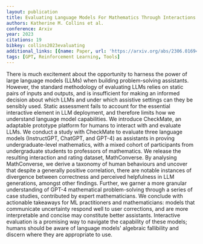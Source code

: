 ```yaml
---
layout: publication
title: Evaluating Language Models For Mathematics Through Interactions
authors: Katherine M. Collins et al.
conference: Arxiv
year: 2023
citations: 19
bibkey: collins2023evaluating
additional_links: [{name: Paper, url: 'https://arxiv.org/abs/2306.01694'}]
tags: [GPT, Reinforcement Learning, Tools]
---
```

There is much excitement about the opportunity to harness the power of large
language models (LLMs) when building problem-solving assistants. However, the
standard methodology of evaluating LLMs relies on static pairs of inputs and
outputs, and is insufficient for making an informed decision about which LLMs
and under which assistive settings can they be sensibly used. Static assessment
fails to account for the essential interactive element in LLM deployment, and
therefore limits how we understand language model capabilities. We introduce
CheckMate, an adaptable prototype platform for humans to interact with and
evaluate LLMs. We conduct a study with CheckMate to evaluate three language
models (InstructGPT, ChatGPT, and GPT-4) as assistants in proving
undergraduate-level mathematics, with a mixed cohort of participants from
undergraduate students to professors of mathematics. We release the resulting
interaction and rating dataset, MathConverse. By analysing MathConverse, we
derive a taxonomy of human behaviours and uncover that despite a generally
positive correlation, there are notable instances of divergence between
correctness and perceived helpfulness in LLM generations, amongst other
findings. Further, we garner a more granular understanding of GPT-4
mathematical problem-solving through a series of case studies, contributed by
expert mathematicians. We conclude with actionable takeaways for ML
practitioners and mathematicians: models that communicate uncertainty respond
well to user corrections, and are more interpretable and concise may constitute
better assistants. Interactive evaluation is a promising way to navigate the
capability of these models; humans should be aware of language models'
algebraic fallibility and discern where they are appropriate to use.